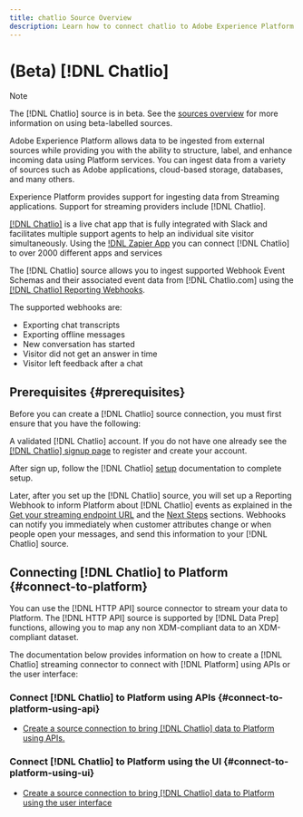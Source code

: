 ```yaml
---
title: chatlio Source Overview
description: Learn how to connect chatlio to Adobe Experience Platform using APIs or the user interface by leveraging webhooks 
---
```

# (Beta) [!DNL Chatlio]

>[!NOTE]
>
>The [!DNL Chatlio] source is in beta. See the [sources overview](../../home.md#terms-and-conditions) for more information on using beta-labelled sources.

Adobe Experience Platform allows data to be ingested from external sources while providing you with the ability to structure, label, and enhance incoming data using Platform services. You can ingest data from a variety of sources such as Adobe applications, cloud-based storage, databases, and many others.

Experience Platform provides support for ingesting data from Streaming applications. Support for streaming providers include [!DNL Chatlio].

[[!DNL Chatlio]](https://chatlio.com/) is a live chat app that is fully integrated with Slack and facilitates multiple support agents to help an individual site visitor simultaneously. Using the [!DNL Zapier App](https://chatlio.com/docs/zapier/) you can connect [!DNL Chatlio] to over 2000 different apps and services

The [!DNL Chatlio] source allows you to ingest supported Webhook Event Schemas and their associated event data from [!DNL Chatlio.com] using the [[!DNL Chatlio] Reporting Webhooks](https://chatlio.com/docs/webhooks/).

The supported webhooks are:
* Exporting chat transcripts
* Exporting offline messages
* New conversation has started
* Visitor did not get an answer in time
* Visitor left feedback after a chat

## Prerequisites {#prerequisites}

Before you can create a [!DNL Chatlio] source connection, you must first ensure that you have the following:

A validated [!DNL Chatlio] account. If you do not have one already see the [[!DNL Chatlio] signup page](https://chatlio.com/app/#/signup) to register and create your account.

After sign up, follow the [!DNL Chatlio] [setup](https://chatlio.com/docs/setup/) documentation to complete setup.

Later, after you set up the [!DNL Chatlio] source, you will set up a Reporting Webhook to inform Platform about [!DNL Chatlio] events as explained in the [Get your streaming endpoint URL](../../tutorials/ui/create/marketing-automation/chatlio-webhook.md#set-up-webhook) and the [Next Steps](../../tutorials/ui/create/marketing-automation/chatlio-webhook.md#next-steps) sections. Webhooks can notify you immediately when customer attributes change or when people open your messages, and send this information to your [!DNL Chatlio] source.

## Connecting [!DNL Chatlio] to Platform {#connect-to-platform}

You can use the [!DNL HTTP API] source connector to stream your data to Platform. The [!DNL HTTP API] source is supported by [!DNL Data Prep] functions, allowing you to map any non XDM-compliant data to an XDM-compliant dataset.

The documentation below provides information on how to create a [!DNL Chatlio] streaming connector to connect with [!DNL Platform] using APIs or the user interface:

### Connect [!DNL Chatlio] to Platform using APIs {#connect-to-platform-using-api}

- [Create a source connection to bring [!DNL Chatlio] data to Platform using APIs.](../../tutorials/api/create/marketing-automation/chatlio-webhook.md)

### Connect [!DNL Chatlio] to Platform using the UI {#connect-to-platform-using-ui}

- [Create a source connection to bring [!DNL Chatlio] data to Platform using the user interface](../../tutorials/ui/create/marketing-automation/chatlio-webhook.md)

